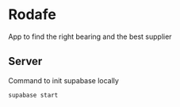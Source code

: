 # Rodafe
App to find the right bearing and the best supplier


## Server

Command to init supabase locally

```
supabase start
```